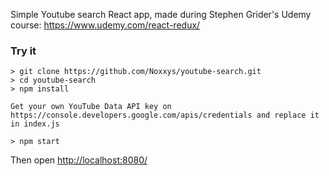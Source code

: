 Simple Youtube search React app, made during Stephen Grider's Udemy course: https://www.udemy.com/react-redux/

### Try it

```
> git clone https://github.com/Noxxys/youtube-search.git
> cd youtube-search
> npm install

Get your own YouTube Data API key on https://console.developers.google.com/apis/credentials and replace it in index.js

> npm start
```

Then open [http://localhost:8080/](http://localhost:8080/)
